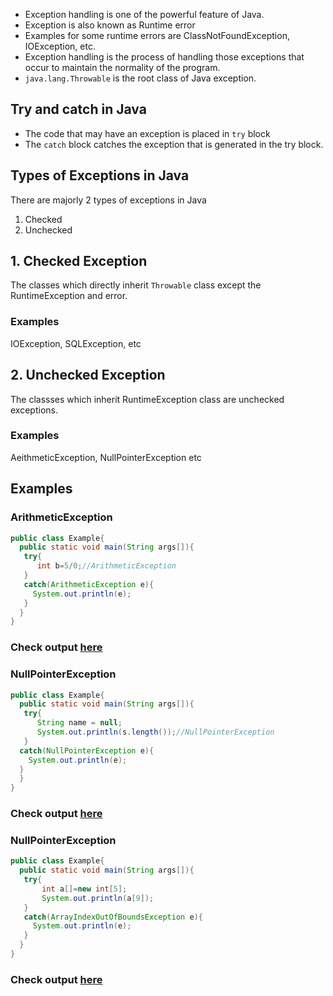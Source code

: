 * Exception handling is one of the powerful feature of Java.  
* Exception is also known as Runtime error
* Examples for some runtime errors are ClassNotFoundException, IOException, etc.
* Exception handling is the process of handling those exceptions that occur to maintain the normality of the program.
* `java.lang.Throwable` is the root class of Java exception.

## Try and catch in Java
* The code that may have an exception is placed in `try` block
* The `catch` block catches the exception that is generated in the try block.


## Types of Exceptions in Java
There are majorly 2 types of exceptions in Java
1. Checked
2. Unchecked

## 1. Checked Exception
The classes which directly inherit `Throwable` class except the RuntimeException and error.
### Examples
IOException, SQLException, etc

## 2. Unchecked Exception
The classses which inherit RuntimeException class are unchecked exceptions.
### Examples
AeithmeticException, NullPointerException etc

## Examples
### ArithmeticException
```java
public class Example{  
  public static void main(String args[]){  
   try{  
      int b=5/0;//ArithmeticException  
   }
   catch(ArithmeticException e){
     System.out.println(e);
   }  
  }  
}  
```
### Check output [here](https://onecompiler.com/java/3w488bwdq)

### NullPointerException
```java
public class Example{  
  public static void main(String args[]){  
   try{  
      String name = null;  
      System.out.println(s.length());//NullPointerException
   }
  catch(NullPointerException e){
    System.out.println(e);
  }
  }  
}  
```
### Check output [here](https://onecompiler.com/java/3w488vpj8)

### NullPointerException
```java
public class Example{  
  public static void main(String args[]){  
   try{  
       int a[]=new int[5];
       System.out.println(a[9]);
   }
   catch(ArrayIndexOutOfBoundsException e){
     System.out.println(e);
   }
  }
}
```
### Check output [here](https://onecompiler.com/java/3w488yyyh)






